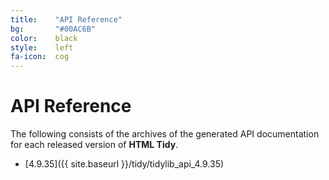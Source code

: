 ```yaml
---
title:    "API Reference"
bg:       "#00AC6B"
color:    black    
style:    left
fa-icon:  cog
---
```


# API Reference

The following consists of the archives of the generated API documentation for each
released version of **HTML Tidy**.

- [4.9.35]({{ site.baseurl }}/tidy/tidylib_api_4.9.35)
